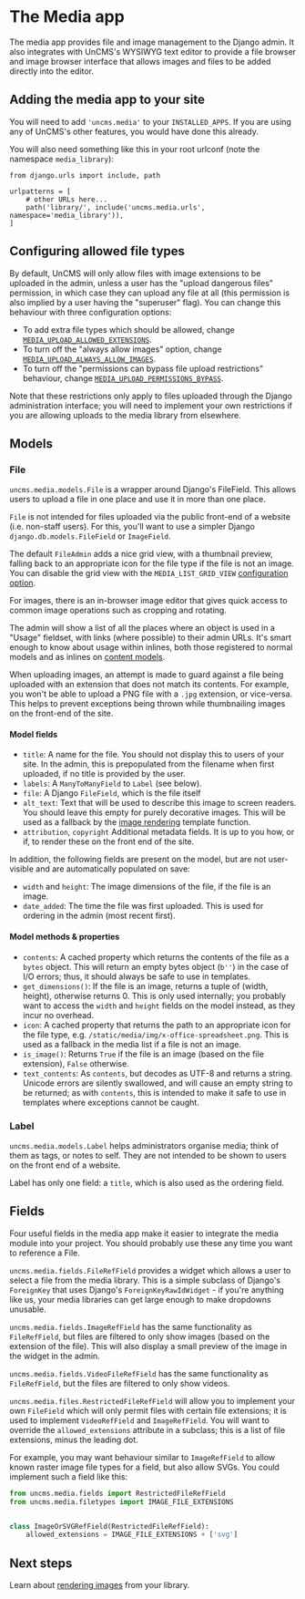 # The Media app

The media app provides file and image management to the Django admin.
It also integrates with UnCMS's WYSIWYG text editor to provide a file browser and image browser interface that allows images and files to be added directly into the editor.

## Adding the media app to your site

You will need to add `'uncms.media'` to your `INSTALLED_APPS`.
If you are using any of UnCMS's other features,
you would have done this already.

You will also need something like this in your root urlconf (note the namespace `media_library`):

```
from django.urls import include, path

urlpatterns = [
    # other URLs here...
    path('library/', include('uncms.media.urls', namespace='media_library')),
]

```

## Configuring allowed file types

By default, UnCMS will only allow files with image extensions to be uploaded in the admin,
unless a user has the "upload dangerous files" permission, in which case they can upload any file at all
(this permission is also implied by a user having the "superuser" flag).
You can change this behaviour with three configuration options:

* To add extra file types which should be allowed, change [`MEDIA_UPLOAD_ALLOWED_EXTENSIONS`](configuration.md?id=MEDIA_UPLOAD_ALLOWED_EXTENSIONS).
* To turn off the "always allow images" option, change [`MEDIA_UPLOAD_ALWAYS_ALLOW_IMAGES`](configuration.md?id=MEDIA_UPLOAD_ALWAYS_ALLOW_IMAGES).
* To turn off the "permissions can bypass file upload restrictions" behaviour, change [`MEDIA_UPLOAD_PERMISSIONS_BYPASS`](configuration.md?id=MEDIA_UPLOAD_PERMISSIONS_BYPASS).

Note that these restrictions only apply to files uploaded through the Django administration interface;
you will need to implement your own restrictions if you are allowing uploads to the media library from elsewhere.

## Models

### File

`uncms.media.models.File` is a wrapper around Django's FileField.
This allows users to upload a file in one place and use it in more than one place.

`File` is not intended for files uploaded via the public front-end of a website (i.e. non-staff users).
For this, you'll want to use a simpler Django `django.db.models.FileField` or `ImageField`.

The default `FileAdmin` adds a nice grid view, with a thumbnail preview, falling back to an appropriate icon for the file type if the file is not an image. You can disable the grid view with the `MEDIA_LIST_GRID_VIEW` [configuration option](configuration.md).

For images, there is an in-browser image editor that gives quick access to common image operations such as cropping and rotating.

The admin will show a list of all the places where an object is used in a "Usage" fieldset, with links (where possible) to their admin URLs.
It's smart enough to know about usage within inlines, both those registered to normal models and as inlines on [content models](pages-app.md).

When uploading images, an attempt is made to guard against a file being uploaded with an extension that does not match its contents.
For example, you won't be able to upload a PNG file with a `.jpg` extension, or vice-versa.
This helps to prevent exceptions being thrown while thumbnailing images on the front-end of the site.

#### Model fields

* `title`: A name for the file.
You should not display this to users of your site.
In the admin, this is prepopulated from the filename when first uploaded, if no title is provided by the user.
* `labels`: A `ManyToManyField` to `Label` (see below).
* `file`: A Django `FileField`, which is the file itself
* `alt_text`: Text that will be used to describe this image to screen readers.
You should leave this empty for purely decorative images.
This will be used as a fallback by the [image rendering](rendering-images.md) template function.
* `attribution`, `copyright` Additional metadata fields.
It is up to you how, or if, to render these on the front end of the site.

In addition, the following fields are present on the model, but are not user-visible and are automatically populated on save:

* `width` and `height`: The image dimensions of the file, if the file is an image.
* `date_added`: The time the file was first uploaded. This is used for ordering in the admin (most recent first).

#### Model methods & properties

* `contents`: A cached property which returns the contents of the file as a `bytes` object. This will return an empty bytes object (`b''`) in the case of I/O errors; thus, it should always be safe to use in templates.
* `get_dimensions()`: If the file is an image, returns a tuple of (width, height), otherwise returns 0.
This is only used internally; you probably want to access the `width` and `height` fields on the model instead, as they incur no overhead.
* `icon`: A cached property that returns the path to an appropriate icon for the file type, e.g. `/static/media/img/x-office-spreadsheet.png`. This is used as a fallback in the media list if a file is not an image.
* `is_image()`: Returns `True` if the file is an image (based on the file extension), `False` otherwise.
* `text_contents`: As `contents`, but decodes as UTF-8 and returns a string. Unicode errors are silently swallowed, and will cause an empty string to be returned; as with `contents`, this is intended to make it safe to use in templates where exceptions cannot be caught.

### Label

`uncms.media.models.Label` helps administrators organise media;
think of them as tags, or notes to self.
They are not intended to be shown to users on the front end of a website.

Label has only one field: a `title`, which is also used as the ordering field.

## Fields

Four useful fields in the media app make it easier to integrate the media module into your project.
You should probably use these any time you want to reference a File.

`uncms.media.fields.FileRefField` provides a widget which allows a user to select a file from the media library.
This is a simple subclass of Django's `ForeignKey` that uses Django's `ForeignKeyRawIdWidget` -
if you're anything like us, your media libraries can get large enough to make dropdowns unusable.

`uncms.media.fields.ImageRefField` has the same functionality as `FileRefField`, but files are filtered to only show images (based on the extension of the file).
This will also display a small preview of the image in the widget in the admin.

`uncms.media.fields.VideoFileRefField` has the same functionality as `FileRefField`, but the files are filtered to only show videos.

`uncms.media.files.RestrictedFileRefField` will allow you to implement your own `FileField` which will only permit files with certain file extensions; it is used to implement `VideoRefField` and `ImageRefField`.
You will want to override the `allowed_extensions` attribute in a subclass;
this is a list of file extensions, minus the leading dot.

For example, you may want behaviour similar to `ImageRefField` to allow known raster image file types for a field, but also allow SVGs. You could implement such a field like this:

```python
from uncms.media.fields import RestrictedFileRefField
from uncms.media.filetypes import IMAGE_FILE_EXTENSIONS


class ImageOrSVGRefField(RestrictedFileRefField):
    allowed_extensions = IMAGE_FILE_EXTENSIONS + ['svg']
```

## Next steps

Learn about [rendering images](rendering-images.md) from your library.
